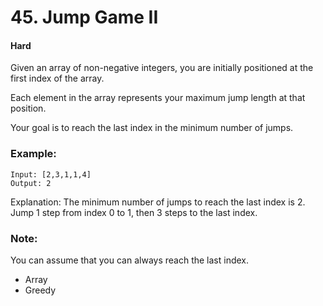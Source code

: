 # 45. Jump Game II
#### Hard

Given an array of non-negative integers, you are initially positioned at the first index of the array.

Each element in the array represents your maximum jump length at that position.

Your goal is to reach the last index in the minimum number of jumps.

### Example:
```
Input: [2,3,1,1,4]
Output: 2
```
Explanation: The minimum number of jumps to reach the last index is 2.
    Jump 1 step from index 0 to 1, then 3 steps to the last index.

### Note:

You can assume that you can always reach the last index.

* Array
* Greedy